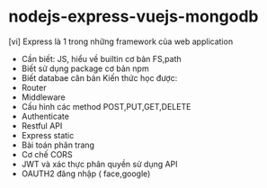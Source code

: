 # nodejs-express-vuejs-mongodb
[vi]
Express là 1 trong những framework của web application
* Cần biết: JS, hiểu về builtin cơ bản FS,path
* Biết sử dụng package cơ bản npm
* Biết databae căn bản
Kiến thức học được:
* Router 
* Middleware
* Cấu hình các method POST,PUT,GET,DELETE
* Authenticate 
* Restful API
* Express static
* Bài toán phân trang
* Cơ chế CORS
* JWT và xác thực phân quyền sử dụng API
* OAUTH2 đăng nhập ( face,google)

